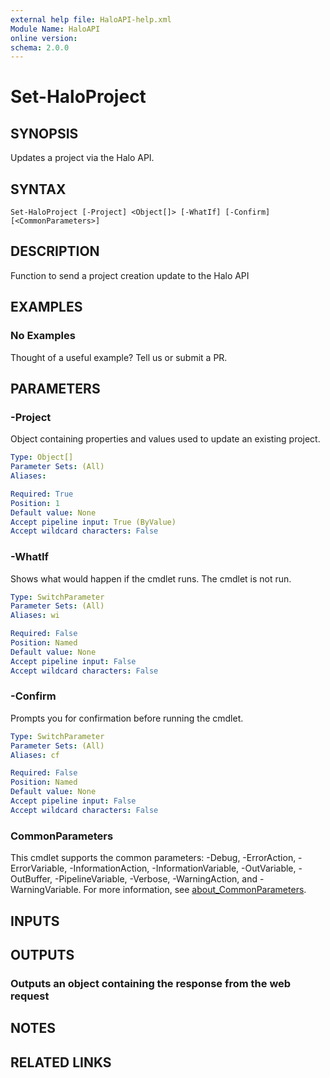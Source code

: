 ```yaml
---
external help file: HaloAPI-help.xml
Module Name: HaloAPI
online version:
schema: 2.0.0
---
```


# Set-HaloProject

## SYNOPSIS

Updates a project via the Halo API.

## SYNTAX

```
Set-HaloProject [-Project] <Object[]> [-WhatIf] [-Confirm] [<CommonParameters>]
```

## DESCRIPTION

Function to send a project creation update to the Halo API

## EXAMPLES

### No Examples

Thought of a useful example? Tell us or submit a PR.

## PARAMETERS

### -Project

Object containing properties and values used to update an existing project.

```yaml
Type: Object[]
Parameter Sets: (All)
Aliases:

Required: True
Position: 1
Default value: None
Accept pipeline input: True (ByValue)
Accept wildcard characters: False
```

### -WhatIf

Shows what would happen if the cmdlet runs. The cmdlet is not run.

```yaml
Type: SwitchParameter
Parameter Sets: (All)
Aliases: wi

Required: False
Position: Named
Default value: None
Accept pipeline input: False
Accept wildcard characters: False
```

### -Confirm

Prompts you for confirmation before running the cmdlet.

```yaml
Type: SwitchParameter
Parameter Sets: (All)
Aliases: cf

Required: False
Position: Named
Default value: None
Accept pipeline input: False
Accept wildcard characters: False
```

### CommonParameters
This cmdlet supports the common parameters: -Debug, -ErrorAction, -ErrorVariable, -InformationAction, -InformationVariable, -OutVariable, -OutBuffer, -PipelineVariable, -Verbose, -WarningAction, and -WarningVariable. For more information, see [about_CommonParameters](http://go.microsoft.com/fwlink/?LinkID=113216).

## INPUTS

## OUTPUTS

### Outputs an object containing the response from the web request

## NOTES

## RELATED LINKS
